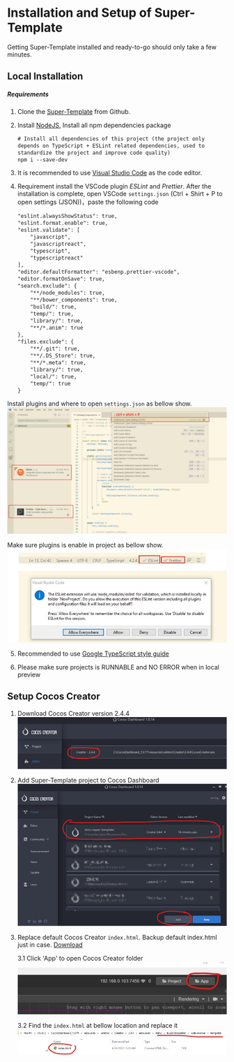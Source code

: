 # Installation and Setup of Super-Template

Getting Super-Template installed and ready-to-go should only take a few minutes.

## Local Installation

##### Requirements

1. Clone the [Super-Template](https://code.visualstudio.com/download) from Github.

2. Install [NodeJS](https://nodejs.org/en/), Install all npm dependencies package
   ```
   # Install all dependencies of this project (the project only depends on TypeScript + ESLint related dependencies, used to standardize the project and improve code quality)
   npm i --save-dev
   ```
3. It is recommended to use [Visual Studio Code](https://code.visualstudio.com/download) as the code editor.

4. Requirement install the VSCode plugin _ESLint_ and _Prettier_. After the installation is complete, open VSCode `settings.json` (Ctrl + Shirt + P to open settings (JSON))，paste the following code
   ```
   "eslint.alwaysShowStatus": true,
   "eslint.format.enable": true,
   "eslint.validate": [
       "javascript",
       "javascriptreact",
       "typescript",
       "typescriptreact"
   ],
   "editor.defaultFormatter": "esbenp.prettier-vscode",
   "editor.formatOnSave": true,
   "search.exclude": {
       "**/node_modules": true,
       "**/bower_components": true,
       "build/": true,
       "temp/": true,
       "library/": true,
       "**/*.anim": true
   },
   "files.exclude": {
       "**/.git": true,
       "**/.DS_Store": true,
       "**/*.meta": true,
       "library/": true,
       "local/": true,
       "temp/": true
   }
   ```

Install plugins and where to open `settings.json` as bellow show.
![](./res/install-plugins.jpg)

Make sure plugins is enable in project as bellow show.
![](./res/setup-plugins.jpg)

5. Recommended to use [Google TypeScript style guide](https://google.github.io/styleguide/tsguide.html)

6. Please make sure projects is RUNNABLE and NO ERROR when in local preview

## Setup Cocos Creator

1. Download Cocos Creator version 2.4.4
   ![](./res/cc-engine-version.jpg)

2. Add Super-Template project to Cocos Dashboard
   ![](./res/add-project.jpg)

3. Replace default Cocos Creator `index.html`. Backup default index.html just in case. [Download](https://github.com/GT3-Game/super-template-docs/blob/main/resources/cocos-creator/index.html)

   3.1 Click 'App' to open Cocos Creator folder
   ![](./res/open-app.jpg)

   3.2 Find the `index.html` at bellow location and replace it
   ![](./res/where-to-replace-index.jpg)
